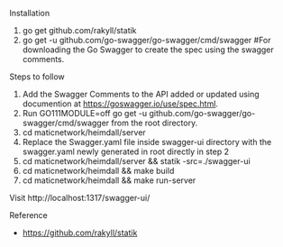 
Installation
1. go get github.com/rakyll/statik
2. go get -u github.com/go-swagger/go-swagger/cmd/swagger #For downloading the Go Swagger to create the spec using the swagger comments.


Steps to follow
1. Add the Swagger Comments to the API added or updated using documention at https://goswagger.io/use/spec.html.
2. Run GO111MODULE=off go get -u github.com/go-swagger/go-swagger/cmd/swagger from the root directory.
3. cd maticnetwork/heimdall/server
4. Replace the Swagger.yaml file inside swagger-ui directory with the swagger.yaml newly generated in root directly in step 2
5. cd maticnetwork/heimdall/server && statik -src=./swagger-ui
6. cd maticnetwork/heimdall && make build
7. cd maticnetwork/heimdall && make run-server

Visit http://localhost:1317/swagger-ui/ 


Reference
- https://github.com/rakyll/statik